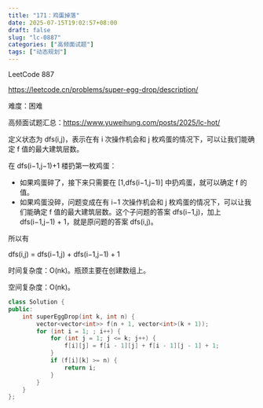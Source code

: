 ```yaml
---
title: "171：鸡蛋掉落"
date: 2025-07-15T19:02:57+08:00
draft: false
slug: "lc-0887"
categories: ["高频面试题"]
tags: ["动态规划"]
---
```


LeetCode 887

https://leetcode.cn/problems/super-egg-drop/description/

难度：困难

高频面试题汇总：https://www.yuweihung.com/posts/2025/lc-hot/

定义状态为 dfs(i,j)，表示在有 i 次操作机会和 j 枚鸡蛋的情况下，可以让我们能确定 f 值的最大建筑层数。

在 dfs(i−1,j−1)+1 楼扔第一枚鸡蛋：

- 如果鸡蛋碎了，接下来只需要在 [1,dfs(i−1,j−1)] 中扔鸡蛋，就可以确定 f 的值。
- 如果鸡蛋没碎，问题变成在有 i−1 次操作机会和 j 枚鸡蛋的情况下，可以让我们能确定 f 值的最大建筑层数。这个子问题的答案 dfs(i−1,j)，加上 dfs(i−1,j−1) + 1，就是原问题的答案 dfs(i,j)。

所以有

dfs(i,j) = dfs(i−1,j) + dfs(i−1,j−1) + 1

时间复杂度：O(nk)。瓶颈主要在创建数组上。

空间复杂度：O(nk)。

<!--more-->

```cpp
class Solution {
public:
    int superEggDrop(int k, int n) {
        vector<vector<int>> f(n + 1, vector<int>(k + 1));
        for (int i = 1; ; i++) {
            for (int j = 1; j <= k; j++) {
                f[i][j] = f[i - 1][j] + f[i - 1][j - 1] + 1;
            }
            if (f[i][k] >= n) {
                return i;
            }
        }
    }
};
```
